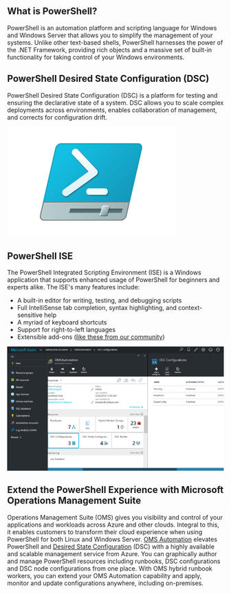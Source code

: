 
## What is PowerShell?

PowerShell is an automation platform and scripting language for Windows and Windows Server that allows you to simplify the management of your systems. Unlike other text-based shells, PowerShell harnesses the power of the .NET Framework, providing rich objects and a massive set of built-in functionality for taking control of your Windows environments. 

## PowerShell Desired State Configuration (DSC)

PowerShell Desired State Configuration (DSC) is a platform for testing and ensuring the declarative state of a system. DSC allows you to scale complex deployments across environments, enables collaboration of management, and corrects for configuration drift. 

![PowerShell Logo](IC816884.png)

## PowerShell ISE

The PowerShell Integrated Scripting Environment (ISE) is a Windows application that supports enhanced usage of PowerShell for beginners and experts alike. The ISE's many features include:

-   A built-in editor for writing, testing, and debugging scripts 
-   Full IntelliSense tab completion, syntax highlighting, and context-sensitive help
-   A myriad of keyboard shortcuts
-   Support for right-to-left languages
-   Extensible add-ons ([like these from our community](http://social.technet.microsoft.com/wiki/contents/articles/2969.windows-powershell-ise-add-on-tools.aspx))

![Automation Image](IC859090.png)

## Extend the PowerShell Experience with Microsoft Operations Management Suite

Operations Management Suite (OMS) gives you visibility and control of your applications and workloads across Azure and other clouds. Integral to this, it enables customers to transform their cloud experience when using PowerShell for both Linux and Windows Server. [OMS Automation](https://www.microsoft.com/en-us/cloud-platform/automation-and-control) elevates PowerShell and [Desired State Configuration](https://azure.microsoft.com/en-us/documentation/articles/automation-dsc-overview/) (DSC) with a highly available and scalable management service from Azure. You can graphically author and manage PowerShell resources including runbooks, DSC configurations and DSC node configurations from one place. With OMS hybrid runbook workers, you can extend your OMS Automation capability and apply, monitor and update configurations anywhere, including on-premises.
